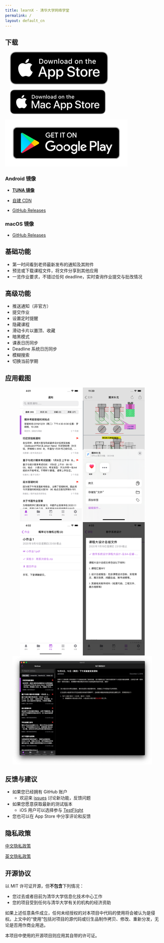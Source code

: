 ```yaml
---
title: learnX - 清华大学网络学堂
permalink: /
layout: default_cn
---
```


## 下载

&nbsp;&nbsp;&nbsp;&nbsp;[![Download on the App Store](assets/Download_on_the_App_Store_Badge_US-UK_RGB_blk_092917.svg)](https://apps.apple.com/cn/app/learnx/id1459073115#?platform=iphone)

&nbsp;&nbsp;&nbsp;&nbsp;[![Download on the Mac App Store](assets/Download_on_the_Mac_App_Store_Badge_US-UK_RGB_blk_092917.svg)](https://apps.apple.com/cn/app/learnx/id1459073115#?platform=mac)

[![Get it on Google Play](assets/google-play-badge.svg)](https://play.google.com/store/apps/details?id=io.robertying.learnx)

### Android 镜像

- **[TUNA 镜像](https://mirrors.tuna.tsinghua.edu.cn/github-release/robertying/learnX)**

- [自建 CDN](https://app.robertying.io/download/learnX)

- [GitHub Releases](https://github.com/robertying/learnX/releases)

### macOS 镜像

- [GitHub Releases](https://github.com/robertying/learnX/releases)

## 基础功能

- 第一时间看到老师最新发布的通知及其附件
- 预览或下载课程文件，将文件分享到其他应用
- 一览作业要求，不错过任何 deadline，实时查询作业提交与批改情况

## 高级功能

- 推送通知（非官方）
- 提交作业
- 设置定时提醒
- 隐藏课程
- 滑动卡片以置顶、收藏
- 暗黑模式
- 课表日历同步
- Deadline 系统日历同步
- 模糊搜索
- 切换当前学期

## 应用截图

<div align="center">
    <img src="screenshots/1.png" width="40%" />
    <img src="screenshots/3.png" width="40%" />
</div>

<div align="center">
    <img src="screenshots/4.png" width="40%" />
    <img src="screenshots/5.png" width="40%" />
</div>

<div align="center">
    <img src="screenshots/6.png" width="90%" />
</div>

## 反馈与建议

- 如果您已经拥有 GitHub 账户
  - 欢迎来 [issues](https://github.com/robertying/learnX/issues) 讨论新功能，反馈问题
- 如果您愿意获取最新的测试版本
  - iOS 用户可以选择参与 [TestFlight](https://testflight.apple.com/join/5SPCH86w)
- 您也可以在 App Store 中分享评论和反馈

## 隐私政策

[中文隐私政策](/cn/privacy)

[英文隐私政策](/en/privacy)

## 开源协议

以 MIT 许可证开源，但**不包含**下列情况：

- 您过去或者目前为清华大学信息化技术中心工作
- 您的项目受到任何与清华大学有关的机构的经济资助

如果上述任意条件成立，任何未经授权的对本项目中代码的使用将会被认为是侵权。上文中的“使用”包括对项目的源代码或衍生品制作拷贝、修改、重新分发，无论是否用作商业用途。

本项目中使用的开源项目则应用其自带的许可证。
